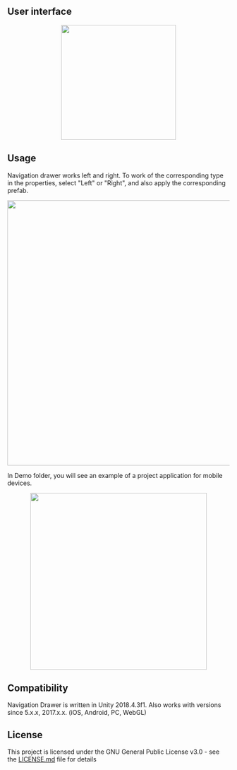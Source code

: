 ## User interface
<p align="center">
<img src="https://raw.githubusercontent.com/dworkinnn/navigation_drawer/master/Resources/navigation_drawer_00.gif" width="260"/>
</p>

## Usage
Navigation drawer works left and right. To work of the corresponding type in the properties, select "Left" or "Right", and also apply the corresponding prefab.

<p align="center">
<img src="https://raw.githubusercontent.com/dworkinnn/navigation_drawer/master/Resources/navigation_drawer_02.png" width="600"/>
</p>

In Demo folder, you will see an example of a project application for mobile devices.

<p align="center">
<img src="https://raw.githubusercontent.com/dworkinnn/navigation_drawer/master/Resources/navigation_drawer_01.png" width="400"/>
</p>

## Compatibility
Navigation Drawer is written in Unity 2018.4.3f1. Also works with versions since 5.x.x, 2017.x.x. (iOS, Android, PC, WebGL)

## License
This project is licensed under the GNU General Public License v3.0 - see the [LICENSE.md](https://github.com/dworkinnn/navigation_drawer/blob/master/LICENSE) file for details
